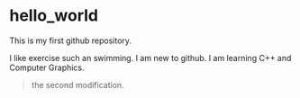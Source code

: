 # hello_world
This is my first github repository.

I like exercise such an swimming. I am new to github. I am learning C++ and Computer Graphics. 

> the second modification.
